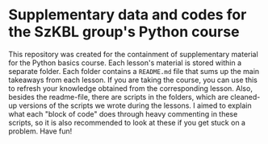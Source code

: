 # Supplementary data and codes for the SzKBL group's Python course
This repository was created for the containment of supplementary material
for the Python basics course. Each lesson's material is stored within a
separate folder. Each folder contains a `README.md` file that sums up the main
takeaways from each lesson. If you are taking the course, you can use this to
refresh your knowledge obtained from the corresponding lesson. Also, besides the
readme-file, there are scripts in the folders, which are cleaned-up versions of the
scripts we wrote during the lessons. I aimed to explain what each "block of code" does
through heavy commenting in these scripts, so it is also recommended to look at these
if you get stuck on a problem. Have fun!
